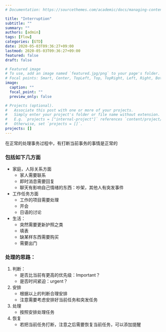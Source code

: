 ```yaml
---
# Documentation: https://sourcethemes.com/academic/docs/managing-content/

title: "Interruption"
subtitle: ""
summary: ""
authors: [admin]
tags: [Flow]
categories: [GTD]
date: 2020-05-03T09:36:27+09:00
lastmod: 2020-05-03T09:36:27+09:00
featured: false
draft: false

# Featured image
# To use, add an image named `featured.jpg/png` to your page's folder.
# Focal points: Smart, Center, TopLeft, Top, TopRight, Left, Right, BottomLeft, Bottom, BottomRight.
image:
  caption: ""
  focal_point: ""
  preview_only: false

# Projects (optional).
#   Associate this post with one or more of your projects.
#   Simply enter your project's folder or file name without extension.
#   E.g. `projects = ["internal-project"]` references `content/project/deep-learning/index.md`.
#   Otherwise, set `projects = []`.
projects: []
---
```


在正常的处理事务过程中，有打断当前事务的事情是正常的

### 包括如下几方面

- 家庭，人际关系方面
  - 家人需要联系
  - 即时消息需要回复
  - 聊天有影响自己情绪的东西：吵架，其他人有突发事件
- 工作任务方面
  - 工作的项目需要处理
  - 开会
  - 日语的讨论
- 生活：
  - 突然需要更新护照之类
  - 填表
  - 缺某样东西需要购买
  - 需要出门

### 处理的思路：

1. 判断：
   - 是否比当前有更高的优先级：Important？
   - 是否时间紧迫：urgent？
2. 安排
   - 根据以上的判断合理安排
   - 注意需要考虑安排好当前任务和突发任务
3. 处理
   - 按照安排处理任务
4. 恢复
   - 若把当前任务打断，注意之后需要恢复当前任务，可以添加提醒